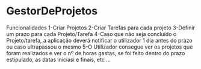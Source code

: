 # GestorDeProjetos
Funcionalidades
1-Criar Projetos
2-Criar Tarefas para cada projeto
3-Definir um prazo para cada Projeto/Tarefa
4-Caso que não seja concluído o Projeto/tarefa, a aplicação deverá notificar o utilizador 1 dia antes do prazo ou caso ultrapassou o mesmo 
5-O Utilizador consegue ver os projetos que foram realizados e ver o nº de horas gastas, se foi feito dentro do prazo estipulado, as datas iniciasi e finais, etc ...
